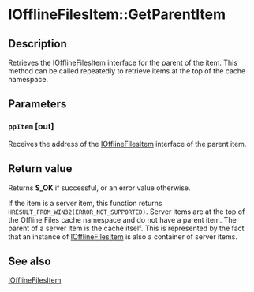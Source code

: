 # IOfflineFilesItem::GetParentItem

## Description

Retrieves the [IOfflineFilesItem](https://learn.microsoft.com/previous-versions/windows/desktop/api/cscobj/nn-cscobj-iofflinefilesitem) interface for the parent of the item. This method can be called repeatedly to retrieve items at the top of the cache namespace.

## Parameters

### `ppItem` [out]

Receives the address of the [IOfflineFilesItem](https://learn.microsoft.com/previous-versions/windows/desktop/api/cscobj/nn-cscobj-iofflinefilesitem) interface of the parent item.

## Return value

Returns **S_OK** if successful, or an error value otherwise.

If the item is a server item, this function returns `HRESULT_FROM_WIN32(ERROR_NOT_SUPPORTED)`. Server items are at the top of the Offline Files cache namespace and do not have a parent item. The parent of a server item is the cache itself. This is represented by the fact that an instance of [IOfflineFilesItem](https://learn.microsoft.com/previous-versions/windows/desktop/api/cscobj/nn-cscobj-iofflinefilesitem) is also a container of server items.

## See also

[IOfflineFilesItem](https://learn.microsoft.com/previous-versions/windows/desktop/api/cscobj/nn-cscobj-iofflinefilesitem)
